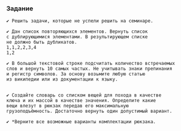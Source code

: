 ### Задание

    ✔ Решить задачи, которые не успели решить на семинаре.

    ✔ Дан список повторяющихся элементов. Вернуть список
    с дублирующимися элементами. В результирующем списке
    не должно быть дубликатов.
    1,1,2,2,3,4
    1,2

    ✔ В большой текстовой строке подсчитать количество встречаемых
    слов и вернуть 10 самых частых. Не учитывать знаки препинания
    и регистр символов. За основу возьмите любую статью
    из википедии или из документации к языку.


    ✔ Создайте словарь со списком вещей для похода в качестве
    ключа и их массой в качестве значения. Определите какие
    вещи влезут в рюкзак передав его максимальную
    грузоподъёмность. Достаточно вернуть один допустимый вариант.

    ✔ *Верните все возможные варианты комплектации рюкзака.